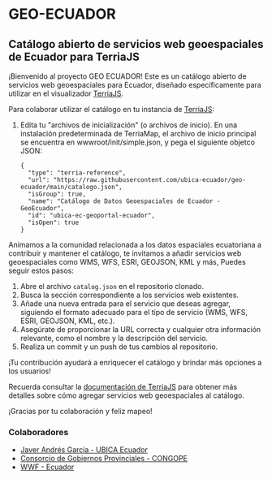 # GEO-ECUADOR

## Catálogo abierto de servicios web geoespaciales de Ecuador para TerriaJS

¡Bienvenido al proyecto GEO ECUADOR! Este es un catálogo abierto de servicios web geoespaciales para Ecuador, diseñado específicamente para utilizar en el visualizador [TerriaJS](https://terria.io/).

Para colaborar utilizar el catálogo en tu instancia de [TerriaJS](https://terria.io/):

1. Edita tu "archivos de inicialización" (o archivos de inicio). En una instalación predeterminada de TerriaMap, el archivo de inicio principal se encuentra en wwwroot/init/simple.json, y pega el siguiente objetco JSON:

    ```
    {
      "type": "terria-reference",
      "url": "https://raw.githubusercontent.com/ubica-ecuador/geo-ecuador/main/catalogo.json",
      "isGroup": true,
      "name": "Catálogo de Datos Geoespaciales de Ecuador - GeoEcuador",
      "id": "ubica-ec-geoportal-ecuador",
      "isOpen": true
    }
    ```

Animamos a la comunidad relacionada a los datos espaciales ecuatoriana a contribuir y mantener el catálogo, te invitamos a añadir servicios web geoespaciales como WMS, WFS, ESRI, GEOJSON, KML y más, Puedes seguir estos pasos:

1. Abre el archivo `catalog.json` en el repositorio clonado.
2. Busca la sección correspondiente a los servicios web existentes.
3. Añade una nueva entrada para el servicio que deseas agregar, siguiendo el formato adecuado para el tipo de servicio (WMS, WFS, ESRI, GEOJSON, KML, etc.).
4. Asegúrate de proporcionar la URL correcta y cualquier otra información relevante, como el nombre y la descripción del servicio.
5. Realiza un commit y un push de tus cambios al repositorio.

¡Tu contribución ayudará a enriquecer el catálogo y brindar más opciones a los usuarios!

Recuerda consultar la [documentación de TerriaJS](https://docs.terria.io/guide/) para obtener más detalles sobre cómo agregar servicios web geoespaciales al catálogo.

¡Gracias por tu colaboración y feliz mapeo!

### Colaboradores

- [Javer Andrés García - UBICA Ecuador](https://github.com/javandres)
- [Consorcio de Gobiernos Provinciales - CONGOPE](http://www.congope.gob.ec/)
- [WWF - Ecuador](https://www.wwf.org.ec/)
